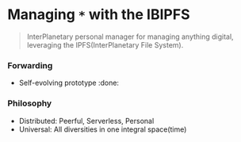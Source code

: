 # Managing `*` with the IBIPFS

> InterPlanetary personal manager for managing anything digital, leveraging the IPFS(InterPlanetary File System).

### Forwarding
- Self-evolving prototype :done:

### Philosophy
- Distributed: Peerful, Serverless, Personal
- Universal: All diversities in one integral space(time)